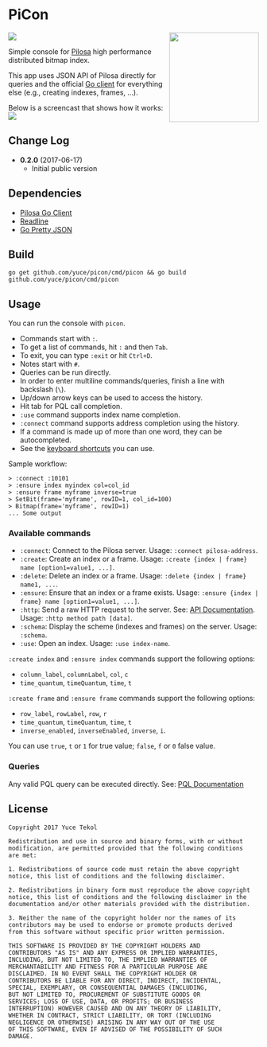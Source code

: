# PiCon

<a href="https://github.com/pilosa"><img src="https://img.shields.io/badge/pilosa-v0.4.0-blue.svg"></a>
<img src="https://c1.staticflickr.com/9/8754/16788993048_af85d47b1b_z.jpg" style="float: right" align="right" height="180">

Simple console for [Pilosa](https://www.pilosa.com/) high performance distributed bitmap index.

This app uses JSON API of Pilosa directly for queries and the official [Go client](https://github.com/pilosa/go-pilosa) for everything else (e.g., creating indexes, frames, ...).

Below is a screencast that shows how it works:
<a href="https://asciinema.org/a/1xq1wbwku38bo96jqx0coxql0" target="_blank"><img src="https://asciinema.org/a/1xq1wbwku38bo96jqx0coxql0.png" /></a>

## Change Log

* **0.2.0** (2017-06-17)
    * Initial public version

## Dependencies

* [Pilosa Go Client](https://github.com/pilosa/go-pilosa)
* [Readline](https://github.com/chzyer/readline)
* [Go Pretty JSON](github.com/hokaccha/go-prettyjson)

## Build

```
go get github.com/yuce/picon/cmd/picon && go build github.com/yuce/picon/cmd/picon
```

## Usage

You can run the console with `picon`.

- Commands start with `:`.
- To get a list of commands, hit `:` and then `Tab`.
- To exit, you can type `:exit` or hit `Ctrl+D`.
- Notes start with `#`.
- Queries can be run directly.
- In order to enter multiline commands/queries, finish a line with backslash (`\`).
- Up/down arrow keys can be used to access the history.
- Hit tab for PQL call completion.
- `:use` command supports index name completion.
- `:connect` command supports address completion using the history.
- If a command is made up of more than one word, they can be autocompleted.
- See the [keyboard shortcuts](https://github.com/chzyer/readline/blob/master/doc/shortcut.md) you can use.

Sample workflow:

```
> :connect :10101
> :ensure index myindex col=col_id
> :ensure frame myframe inverse=true
> SetBit(frame='myframe', rowID=1, col_id=100)
> Bitmap(frame='myframe', rowID=1)
... Some output
```

### Available commands

* `:connect`: Connect to the Pilosa server. Usage: `:connect pilosa-address`.
* `:create`: Create an index or a frame. Usage: `:create {index | frame} name [option1=value1, ...]`.
* `:delete`: Delete an index or a frame. Usage: `:delete {index | frame} name1, ...`.
* `:ensure`: Ensure that an index or a frame exists. Usage: `:ensure {index | frame} name [option1=value1, ...]`.
* `:http`: Send a raw HTTP request to the server. See: [API Documentation](https://www.pilosa.com/docs/api-reference/). Usage: `:http method path [data]`.
* `:schema`: Display the scheme (indexes and frames) on the server. Usage: `:schema`.
* `:use`: Open an index. Usage: `:use index-name`.

`:create index` and `:ensure index` commands support the following options:
* `column_label`, `columnLabel`, `col`, `c`
* `time_quantum`, `timeQuantum`, `time`, `t`

`:create frame` and `:ensure frame` commands support the following options:
* `row_label`, `rowLabel`, `row`, `r`
* `time_quantum`, `timeQuantum`, `time`, `t`
* `inverse_enabled`, `inverseEnabled`, `inverse`, `i`.

You can use `true`, `t` or `1` for true value; `false`, `f` or `0` false value.

### Queries

Any valid PQL query can be executed directly. See: [PQL Documentation](https://www.pilosa.com/docs/query-language/)

## License

```
Copyright 2017 Yuce Tekol

Redistribution and use in source and binary forms, with or without
modification, are permitted provided that the following conditions
are met:

1. Redistributions of source code must retain the above copyright
notice, this list of conditions and the following disclaimer.

2. Redistributions in binary form must reproduce the above copyright
notice, this list of conditions and the following disclaimer in the
documentation and/or other materials provided with the distribution.

3. Neither the name of the copyright holder nor the names of its
contributors may be used to endorse or promote products derived
from this software without specific prior written permission.

THIS SOFTWARE IS PROVIDED BY THE COPYRIGHT HOLDERS AND
CONTRIBUTORS "AS IS" AND ANY EXPRESS OR IMPLIED WARRANTIES,
INCLUDING, BUT NOT LIMITED TO, THE IMPLIED WARRANTIES OF
MERCHANTABILITY AND FITNESS FOR A PARTICULAR PURPOSE ARE
DISCLAIMED. IN NO EVENT SHALL THE COPYRIGHT HOLDER OR
CONTRIBUTORS BE LIABLE FOR ANY DIRECT, INDIRECT, INCIDENTAL,
SPECIAL, EXEMPLARY, OR CONSEQUENTIAL DAMAGES (INCLUDING,
BUT NOT LIMITED TO, PROCUREMENT OF SUBSTITUTE GOODS OR
SERVICES; LOSS OF USE, DATA, OR PROFITS; OR BUSINESS
INTERRUPTION) HOWEVER CAUSED AND ON ANY THEORY OF LIABILITY,
WHETHER IN CONTRACT, STRICT LIABILITY, OR TORT (INCLUDING
NEGLIGENCE OR OTHERWISE) ARISING IN ANY WAY OUT OF THE USE
OF THIS SOFTWARE, EVEN IF ADVISED OF THE POSSIBILITY OF SUCH
DAMAGE.
```
